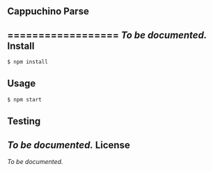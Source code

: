 ## Cappuchino Parse 
==================
_To be documented._
Install
-------
```sh
$ npm install
```
Usage
-----
```sh
$ npm start
```
Testing
-------
_To be documented._
License
-------
_To be documented._